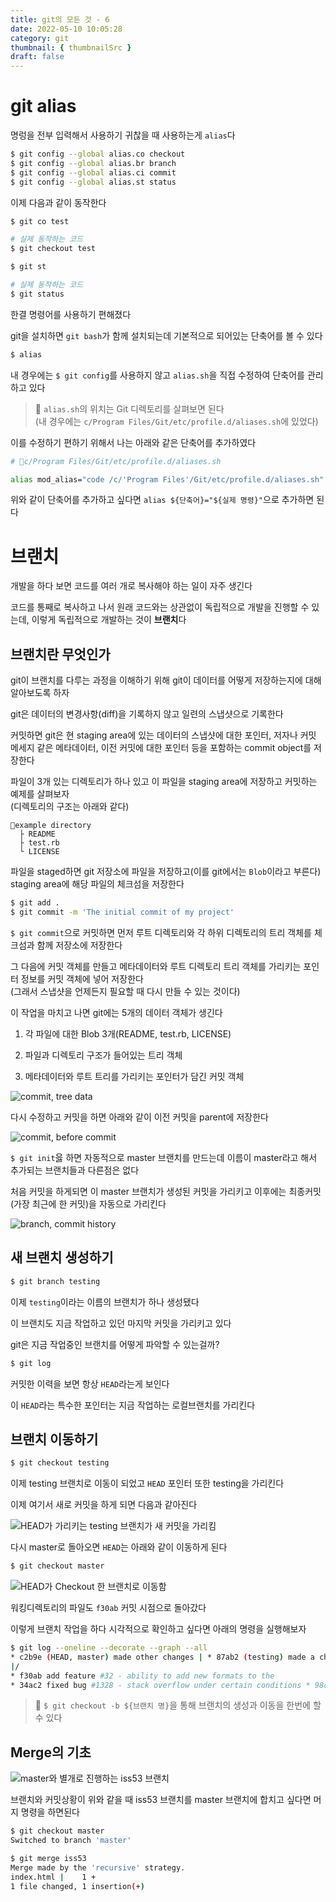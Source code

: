```yaml
---
title: git의 모든 것 - 6
date: 2022-05-10 10:05:28
category: git
thumbnail: { thumbnailSrc }
draft: false
---
```


# git alias

명렁을 전부 입력해서 사용하기 귀찮을 때 사용하는게 `alias`다

```sh
$ git config --global alias.co checkout
$ git config --global alias.br branch
$ git config --global alias.ci commit
$ git config --global alias.st status
```

이제 다음과 같이 동작한다

```sh
$ git co test

# 실제 동작하는 코드
$ git checkout test
```

```sh
$ git st

# 실제 동작하는 코드
$ git status
```

한결 명령어를 사용하기 편해졌다

git을 설치하면 `git bash`가 함께 설치되는데 기본적으로 되어있는 단축어를 볼 수 있다

```sh
$ alias
```

내 경우에는 `$ git config`를 사용하지 않고 `alias.sh`을 직접 수정하여 단축어를 관리하고 있다

> 📌 `alias.sh`의 위치는 Git 디렉토리를 살펴보면 된다<br />
> (내 경우에는 `c/Program Files/Git/etc/profile.d/aliases.sh`에 있었다)

이를 수정하기 편하기 위해서 나는 아래와 같은 단축어를 추가하였다

```sh
# 📁c/Program Files/Git/etc/profile.d/aliases.sh

alias mod_alias="code /c/'Program Files'/Git/etc/profile.d/aliases.sh"
```

위와 같이 단축어를 추가하고 싶다면 `alias ${단축어}="${실제 명령}"`으로 추가하면 된다

# 브랜치

개발을 하다 보면 코드를 여러 개로 복사해야 하는 일이 자주 생긴다

코드를 통째로 복사하고 나서 원래 코드와는 상관없이 독립적으로 개발을 진행할 수 있는데, 이렇게 독립적으로 개발하는 것이 **브랜치**다

## 브랜치란 무엇인가

git이 브랜치를 다루는 과정을 이해하기 위해 git이 데이터를 어떻게 저장하는지에 대해 알아보도록 하자

git은 데이터의 변경사항(diff)을 기록하지 않고 일련의 스냅샷으로 기록한다

커밋하면 git은 현 staging area에 있는 데이터의 스냅샷에 대한 포인터, 저자나 커밋 메세지 같은 메타데이터, 이전 커밋에 대한 포인터 등을 포함하는 commit object를 저장한다

파일이 3개 있는 디렉토리가 하나 있고 이 파일을 staging area에 저장하고 커밋하는 예제를 살펴보자<br />
(디렉토리의 구조는 아래와 같다)

```
📁example directory
  ├ README
  ├ test.rb
  └ LICENSE
```

파일을 staged하면 git 저장소에 파일을 저장하고(이를 git에서는 `Blob`이라고 부른다) staging area에 해당 파일의 체크섬을 저장한다

```sh
$ git add .
$ git commit -m 'The initial commit of my project'
```

`$ git commit`으로 커밋하면 먼저 루트 디렉토리와 각 하위 디렉토리의 트리 객체를 체크섬과 함께 저장소에 저장한다

그 다음에 커밋 객체를 만들고 메타데이터와 루트 디렉토리 트리 객체를 가리키는 포인터 정보를 커밋 객체에 넣어 저장한다<br />
(그래서 스냅샷을 언제든지 필요할 때 다시 만들 수 있는 것이다)

이 작업을 마치고 나면 git에는 5개의 데이터 객체가 생긴다

1. 각 파일에 대한 Blob 3개(README, test.rb, LICENSE)

2. 파일과 디렉토리 구조가 들어있는 트리 객체

3. 메타데이터와 루트 트리를 가리키는 포인터가 담긴 커밋 객체

![commit, tree data](https://raw.githubusercontent.com/Alpaca92/alpaca92.github.io/master/content/blog/git/images/evrth_of_git_02.png)

다시 수정하고 커밋을 하면 아래와 같이 이전 커밋을 parent에 저장한다

![commit, before commit](https://raw.githubusercontent.com/Alpaca92/alpaca92.github.io/master/content/blog/git/images/evrth_of_git_03.png)

`$ git init`읋 하면 자동적으로 master 브랜치를 만드는데 이름이 master라고 해서 추가되는 브랜치들과 다른점은 없다

처음 커밋을 하게되면 이 master 브랜치가 생성된 커밋을 가리키고 이후에는 최종커밋(가장 최근에 한 커밋)을 자동으로 가리킨다

![branch, commit history](https://raw.githubusercontent.com/Alpaca92/alpaca92.github.io/master/content/blog/git/images/evrth_of_git_04.png)

## 새 브랜치 생성하기

```sh
$ git branch testing
```

이제 `testing`이라는 이름의 브랜치가 하나 생성됐다

이 브랜치도 지금 작업하고 있던 마지막 커밋을 가리키고 있다

git은 지금 작업중인 브랜치를 어떻게 파악할 수 있는걸까?

```sh
$ git log
```

커밋한 이력을 보면 항상 `HEAD`라는게 보인다

이 `HEAD`라는 특수한 포인터는 지금 작업하는 로컬브랜치를 가리킨다

## 브랜치 이동하기

```sh
$ git checkout testing
```

이제 testing 브랜치로 이동이 되었고 `HEAD` 포인터 또한 testing을 가리킨다

이제 여기서 새로 커밋을 하게 되면 다음과 같아진다

![HEAD가 가리키는 testing 브랜치가 새 커밋을 가리킴](https://raw.githubusercontent.com/Alpaca92/alpaca92.github.io/master/content/blog/git/images/evrth_of_git_05.png)

다시 master로 돌아오면 `HEAD`는 아래와 같이 이동하게 된다

```sh
$ git checkout master
```

![HEAD가 Checkout 한 브랜치로 이동함](https://raw.githubusercontent.com/Alpaca92/alpaca92.github.io/master/content/blog/git/images/evrth_of_git_06.png)

워킹디렉토리의 파일도 `f30ab` 커밋 시점으로 돌아갔다

이렇게 브랜치 작업을 하다 시각적으로 확인하고 싶다면 아래의 명령을 실행해보자

```sh
$ git log --oneline --decorate --graph --all
* c2b9e (HEAD, master) made other changes | * 87ab2 (testing) made a change
|/
* f30ab add feature #32 - ability to add new formats to the
* 34ac2 fixed bug #1328 - stack overflow under certain conditions * 98ca9 initial commit of my project
```

> 📌 `$ git checkout -b ${브랜치 명}`을 통해 브랜치의 생성과 이동을 한번에 할 수 있다

## Merge의 기초

![master와 별개로 진행하는 iss53 브랜치](https://raw.githubusercontent.com/Alpaca92/alpaca92.github.io/master/content/blog/git/images/evrth_of_git_06.png)

브랜치와 커밋상황이 위와 같을 때 iss53 브랜치를 master 브랜치에 합치고 싶다면 머지 명령을 하면된다

```sh
$ git checkout master
Switched to branch 'master'

$ git merge iss53
Merge made by the 'recursive' strategy.
index.html |    1 +
1 file changed, 1 insertion(+)
```


